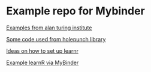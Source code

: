 # Example repo for Mybinder

[Examples from alan turing institute](https://github.com/alan-turing-institute/the-turing-way/blob/main/workshops/boost-research-reproducibility-binder/workshop-presentations/zero-to-binder-r.md#3-run-hellor)

[Some code used from holepunch library](https://github.com/karthik/holepunch)

[Ideas on how to set up learnr](https://laderast.github.io/articles/2020-09-15-getting-learnr-tutorials-to-run-on-mybinder-org/)

[Example learnR via MyBinder](https://syoh.org/learnr-tutorial/)